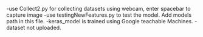 -use Collect2.py for collecting datasets using webcam, enter spacebar to capture image
-use testingNewFeatures.py to test the model. Add models path in this file.
-keras_model is trained using Google teachable Machines.
-dataset not uploaded.

